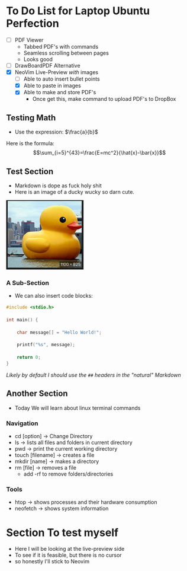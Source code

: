 # To Do List for Laptop Ubuntu Perfection
- [ ] PDF Viewer 
	- Tabbed PDF's with commands
	- Seamless scrolling between pages
	- Looks good
- [ ] DrawBoardPDF Alternative 
- [x] NeoVim Live-Preview *with* images
    - [ ] Able to auto insert bullet points
    - [x] Able to paste in images
    - [x] Able to make and store PDF's
        - Once get this, make command to upload PDF's to DropBox

## Testing Math
- Use the expression: $\frac{a}{b}$

Here is the formula:
$$\sum_{i=5}^{43}=\frac{E=mc^2}{\hat{x}-\bar{x}}$$

## Test Section
- Markdown is dope as fuck holy shit
- Here is an image of a ducky wucky so darn cute.

![](Images/duck.png)


### A Sub-Section
- We can also insert code blocks:
```c
#include <stdio.h>

int main() {

    char message[] = "Hello World!";

    printf("%s", message);

    return 0;
}
```

*Likely by default I should use the `##` headers in the "natural" Markdown*

## Another Section
- Today We will learn about linux terminal commands

### Navigation
- cd [option] -> Change Directory
- ls -> lists all files and folders in current directory
- pwd -> print the current working directory
- touch [filename] -> creates a file
- mkdir [name] -> makes a directory
- rm [file] -> removes a file
    - add -rf to remove folders/directories

### Tools
- htop -> shows processes and their hardware consumption
- neofetch -> shows system information

# Section To test myself 
- Here I will be looking at the live-preview side
- To see if it is feasible, but there is no cursor
- so honestly I'll stick to Neovim
